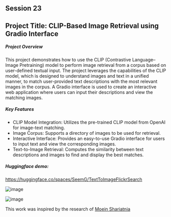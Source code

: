 ## Session 23

## Project Title: CLIP-Based Image Retrieval using Gradio Interface
##### Project Overview
This project demonstrates how to use the CLIP (Contrastive Language–Image Pretraining) model to perform image retrieval from a corpus based on user-defined textual input. The project leverages the capabilities of the CLIP model, which is designed to understand images and text in a unified manner, to match user-provided text descriptions with the most relevant images in the corpus. A Gradio interface is used to create an interactive web application where users can input their descriptions and view the matching images.

#####  Key Features
- CLIP Model Integration: Utilizes the pre-trained CLIP model from OpenAI for image-text matching.
- Image Corpus: Supports a directory of images to be used for retrieval.
- Interactive Interface: Provides an easy-to-use Gradio interface for users to input text and view the corresponding images.
- Text-to-Image Retrieval: Computes the similarity between text descriptions and images to find and display the best matches.

##### Huggingface demo:
https://huggingface.co/spaces/SeemG/TextToImageFlickrSearch

![image](https://github.com/user-attachments/assets/a2bba067-e4ae-48c9-8d13-23f2eb789774)



![image](https://github.com/user-attachments/assets/829d78a2-9f46-48d9-88f6-186361147017)



This work was inspired by the research of [Moein Shariatnia](https://towardsdatascience.com/simple-implementation-of-openai-clip-model-a-tutorial-ace6ff01d9f2)

